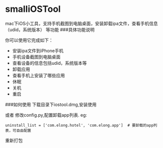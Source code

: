 # smalliOSTool
mac下iOS小工具，支持手机截图到电脑桌面，安装卸载ipa文件，查看手机信息（udid，系统版本） 等功能
###具体功能说明

你可以使用它完成如下：

* 安装ipa文件到iPhone手机
* 手机设备截图到电脑桌面
* 查看设备的信息包括udid，系统版本等
* 卸载应用
* 查看手机上安装了哪些应用
* 休眠
* 关机
* 重启

###如何使用
下载目录下iostool.dmg,安装使用

或者
修改config.py,配置卸载app列表.
eg:
	
	uninstall_list = ['com.elong.hotel', 'com.elong.app']  # 要卸载的app列表，可自由配置

重新打包
